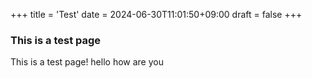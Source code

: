 +++
title = 'Test'
date = 2024-06-30T11:01:50+09:00
draft = false
+++


### This is a test page

This is a test page!
hello
how are you
